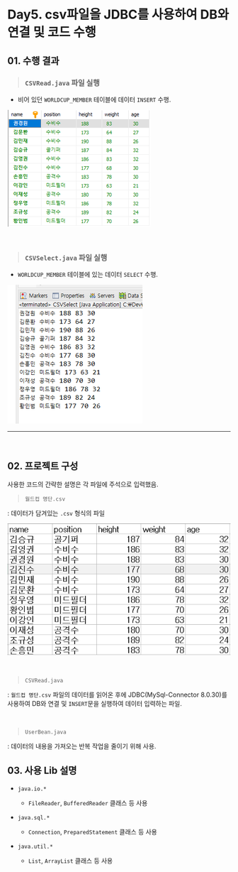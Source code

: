 
# Day5. csv파일을 JDBC를 사용하여 DB와 연결 및 코드 수행

## 01. 수행 결과

> ### `CSVRead.java` 파일 실행

- 비어 있던 `WORLDCUP_MEMBER` 테이블에 데이터 `INSERT` 수행.

![사진1-1](img/1-1.PNG)

<br>

> ### `CSVSelect.java` 파일 실행

- `WORLDCUP_MEMBER` 테이블에 있는 데이터 `SELECT` 수행.

![사진1-2](img/1-2.PNG)

---

<br>

## 02. 프로젝트 구성

사용한 코드의 간략한 설명은 각 파일에 주석으로 입력했음.

> `월드컵 명단.csv`

: 데이터가 담겨있는 `.csv` 형식의 파일

![사진2-1](img/2-1.PNG)

<br>

> `CSVRead.java`

: `월드컵 명단.csv` 파일의 데이터를 읽어온 후에 JDBC(MySql-Connector 8.0.30)를 사용하여 DB와 연결
및 `INSERT`문을 실행하여 데이터 입력하는 파일.

<br>

> `UserBean.java`

: 데이터의 내용을 가져오는 반복 작업을 줄이기 위해 사용.

## 03. 사용 Lib 설명

- `java.io.*`
	- `FileReader`, `BufferedReader` 클래스 등 사용

- `java.sql.*`
	- `Connection`, `PreparedStatement` 클래스 등 사용

- `java.util.*`
	- `List`, `ArrayList` 클래스 등 사용
